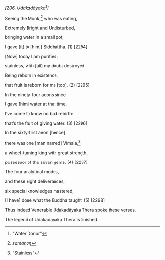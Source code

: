 *\[206. Udakadāyaka*[^1]*\]*

Seeing the Monk,[^2] who was eating,

Extremely Bright and Undisturbed,

bringing water in a small pot,

I gave \[it\] to \[him,\] Siddhattha. (1) \[2294\]

\[Now\] today I am purified;

stainless, with \[all\] my doubt destroyed.

Being reborn in existence,

that fruit is reborn for me \[too\]. (2) \[2295\]

In the ninety-four aeons since

I gave \[him\] water at that time,

I’ve come to know no bad rebirth:

that’s the fruit of giving water. (3) \[2296\]

In the sixty-first aeon \[hence\]

there was one \[man named\] Vimala,[^3]

a wheel-turning king with great strength,

possessor of the seven gems. (4) \[2297\]

The four analytical modes,

and these eight deliverances,

six special knowledges mastered,

\[I have\] done what the Buddha taught! (5) \[2298\]

Thus indeed Venerable Udakadāyaka Thera spoke these verses.

The legend of Udakadāyaka Thera is finished.

[^1]: “Water Donor”

[^2]: *samaṇaŋ*

[^3]: “Stainless”
